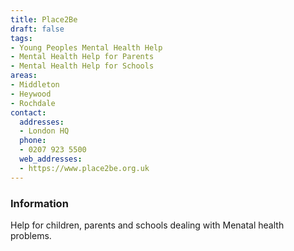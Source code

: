 ```yaml
---
title: Place2Be
draft: false
tags:
- Young Peoples Mental Health Help
- Mental Health Help for Parents
- Mental Health Help for Schools
areas:
- Middleton
- Heywood
- Rochdale
contact:
  addresses:
  - London HQ
  phone:
  - 0207 923 5500
  web_addresses:
  - https://www.place2be.org.uk
---
```


### Information
Help for children, parents and schools dealing with
Menatal health problems.